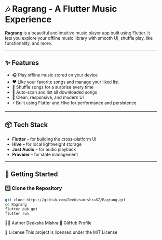# 🎶 Ragrang - A Flutter Music Experience

**Ragrang** is a beautiful and intuitive music player app built using Flutter. It lets you explore your offline music library with smooth UI, shuffle play, like functionality, and more.

---

## ✨ Features

- 🎧 Play offline music stored on your device  
- ❤️ Like your favorite songs and manage your liked list  
- 🔀 Shuffle songs for a surprise every time  
- 📂 Auto-scan and list all downloaded songs  
- 🎨 Clean, responsive, and modern UI  
- ⚡ Built using Flutter and Hive for performance and persistence  

---

## 📦 Tech Stack

- **Flutter** – for building the cross-platform UI  
- **Hive** – for local lightweight storage  
- **Just Audio** – for audio playback  
- **Provider** – for state management  

---

## 🚀 Getting Started

### 1️⃣ Clone the Repository

```bash
git clone https://github.com/Deekshamishra87/Ragrang.git
cd Ragrang
flutter pub get
flutter run
```
🙋‍♀️ Author
Deeksha Mishra
🔗 GitHub Profile

📄 License
This project is licensed under the MIT License
